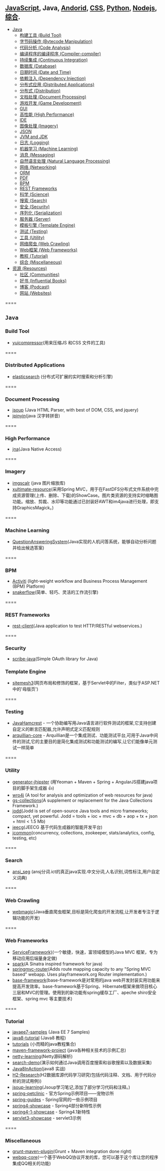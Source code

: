 ## [JavaScript](README.md), Java, [Andorid](andorid.md), [CSS](css.md), [Python](python.md), [Nodejs](nodejs.md), [综合](miscellaneous.md).

+ [Java](#java)
    + [构建工具 (Build Tool)](#build-tool)
    + [字节码操作 (Bytecode Manipulation)](#bytecode-manipulation)
    + [代码分析 (Code Analysis)](#code-analysis)
    + [编译程序的编译程序 (Compiler-compiler)](#compiler-compiler)
    + [持续集成 (Continuous Integration)](#continuous-integration)
    + [数据库 (Database)](#database)
    + [日期时间 (Date and Time)](#date-and-time)
    + [依赖注入 (Dependency Injection)](#dependency-injection)
    + [分布式应用 (Distributed Applications)](#distributed-applications)
    + [分布式 (Distribution)](#distribution)
    + [文档处理 (Document Processing)](#document-processing)
    + [游戏开发 (Game Development)](#game-development)
    + [GUI](#gui)
    + [高性能 (High Performance)](#high-performance)
    + [IDE](#ide)
    + [图像处理 (Imagery)](#imagery)
    + [JSON](#json)
    + [JVM and JDK](#jvm-and-jdk)
    + [日志 (Logging)](#logging)
    + [机器学习 (Machine Learning)](#machine-learning)
    + [消息 (Messaging)](#messaging)
    + [自然语言处理 (Natural Language Processing)](#natural-language-processing)
    + [网络 (Networking)](#networking)
    + [ORM](#orm)
    + [PDF](#pdf)
    + [BPM](#bpm)
    + [REST Frameworks](#rest-frameworks)
    + [科学 (Science)](#science)
    + [搜索 (Search)](#search)
    + [安全 (Security)](#security)
    + [序列化 (Serialization)](#serialization)
    + [服务器 (Server)](#server)
    + [模板引擎 (Template Engine)](#template-engine)
    + [测试 (Testing)](#testing)
    + [工具 (Utility)](#utility)
    + [网络爬虫 (Web Crawling)](#web-crawling)
    + [Web框架 (Web Frameworks)](#web-frameworks)   
    + [教程 (Tutorial)](#tutorial)
    + [综合 (Miscellaneous)](#miscellaneous)
+ [资源 (Resources)](#resources)
    + [社区 (Communities)](#communities)
    + [好书 (Influential Books)](#influential-books)
    + [博客 (Podcast)](#podcasts)
    + [网站 (Websites)](#websites)

====

## ```Java```

### Build Tool
+ [yuicompressor](https://github.com/yui/yuicompressor)(用来压缩JS 和CSS 文件的工具)

====

### Distributed Applications
+ [elasticsearch](https://github.com/elasticsearch/elasticsearch) (分布式可扩展的实时搜索和分析引擎)

====

### Document Processing
+ [jsoup](https://github.com/jhy/jsoup) (Java HTML Parser, with best of DOM, CSS, and jquery)
+ [jpinyin](https://github.com/stuxuhai/jpinyin)(java 汉字转拼音)

====

### High Performance
+ [jna](https://github.com/twall/jna)(Java Native Access)

====

### Imagery
+ [imgscalr](https://github.com/thebuzzmedia/imgscalr) (java 图片缩放库)
+ [xultimate-resource](https://github.com/daniellitoc/xultimate-resource)(采用Spring MVC，用于在FastDFS分布式文件系统中完成资源管理(上传、删除、下载)的ShowCase。图片类资源的支持实时缩略图功能。缩放、剪裁、水印等功能通过已封装好AWT和im4java进行处理，即支持GraphicsMagick。)

====

### Machine Learning
+ [QuestionAnsweringSystem](https://github.com/ysc/QuestionAnsweringSystem)(Java实现的人机问答系统，能够自动分析问题并给出候选答案)

====

### BPM
+ [Activiti](https://github.com/Activiti/Activiti) (light-weight workflow and Business Process Management (BPM) Platform)
+ [snakerflow](https://github.com/snakerflow/snakerflow)(简单、轻巧、灵活的工作流引擎)

====

### REST Frameworks
+ [rest-client](https://github.com/wiztools/rest-client)(Java application to test HTTP/RESTful webservices.)

====

### Security
+ [scribe-java](https://github.com/fernandezpablo85/scribe-java)(Simple OAuth library for Java)

### Template Engine
+ [sitemesh3](https://github.com/sitemesh/sitemesh3)(网页布局和修饰的框架，基于Servlet中的Filter，类似于ASP.NET中的'母版页')

====

### Testing
+ [JavaHamcrest](https://github.com/hamcrest/JavaHamcrest) - 一个协助编写用Java语言进行软件测试的框架,它支持创建自定义的断言匹配器,允许声明式定义匹配规则
+ [arquillian-core](https://github.com/arquillian/arquillian-core) - Arquillian是一个集成测试、功能测试平台,可用于Java中间件的测试,它的主要目的是简化集成测试和功能测试的编写,让它们能像单元测试一样简单

====

### Utility
+ [generator-jhipster](https://github.com/jhipster/generator-jhipster) (用Yeoman + Maven + Spring + AngularJS搭建java项目的脚手架生成器 :+1:)
+ [wro4j](https://github.com/alexo/wro4j) (A tool for analysis and optimization of web resources for java)
+ [gs-collections](https://github.com/goldmansachs/gs-collections)(A supplement or replacement for the Java Collections Framework.)
+ [jodd](https://github.com/oblac/jodd)(Jodd is set of open-source Java tools and micro frameworks; compact, yet powerful. Jodd = tools + ioc + mvc + db + aop + tx + json + html < 1.5 Mb)
+ [jeecg](https://github.com/zhangdaiscott/jeecg)(JEECG 基于代码生成器的智能开发平台)
+ [jcommon](https://github.com/facebook/jcommon)(concurrency, collections, zookeeper, stats/analytics, config, testing, etc)

====

### Search
+ [ansj_seg](https://github.com/ansjsun/ansj_seg) (ansj分词.ict的真正java实现.中文分词,人名识别,词性标注,用户自定义词典)

====

### Web Crawling
+ [webmagic](https://github.com/code4craft/webmagic)(Java垂直爬虫框架,目标是简化爬虫的开发流程,让开发者专注于逻辑功能的开发)

====

### Web Frameworks
+ [ServiceFramework)](https://github.com/allwefantasy/ServiceFramework)(一个敏捷，快速，富领域模型的Java MVC 框架，专为 移动应用后端量身定做)
+ [spark](https://github.com/perwendel/spark)(A Sinatra inspired framework for java)
+ [springmvc-router](https://github.com/resthub/springmvc-router)(Adds route mapping capacity to any "Spring MVC based" webapp. Uses playframework.org Router implementation.)
+ [base-framework](https://github.com/dactiv/base-framework)(base-framework是对常用的java web开发封装实用功能来提高开发效率。base-framework基于Spring、Hibernate框架来做项目核心三层和MVC的管理。使用到的新功能有spring缓存工厂、apeche shiro安全框架、spring mvc 等主要技术)

====

### Tutorial
+ [javaee7-samples](https://github.com/javaee-samples/javaee7-samples) (Java EE 7 Samples)
+ [java8-tutorial](https://github.com/winterbe/java8-tutorial) (Java8 教程)
+ [tutorials](https://github.com/eugenp/tutorials) (小而精的java教程集合)
+ [maven-framework-project](https://github.com/v5developer/maven-framework-project) (java各种相关技术的示例汇总)
+ [netty-learning](https://github.com/code4craft/netty-learning)(Netty源码解析)
+ [search-demo](https://github.com/ysc/search-demo)(演示如何通过Java调用百度搜索和谷歌搜索以及数据采集)
+ [Java8InAction](https://github.com/java8/Java8InAction)(java8 实战)
+ [H2-Research](https://github.com/codefollower/H2-Research)(H2数据库源代码学习研究(包括代码注释、文档、用于代码分析的测试用例))
+ [jsoup-learning](https://github.com/code4craft/jsoup-learning)(Jsoup学习笔记,添加了部分学习代码和注释。)
+ [spring-petclinic](https://github.com/spring-projects/spring-petclinic) - 官方Spring示例项目——宠物诊所
+ [spring-guides](https://github.com/spring-guides) - Spring官网的一些示例项目
+ [spring4-showcase](https://github.com/zhangkaitao/spring4-showcase) - Spring4部分新特性示例
+ [spring4-1-showcase](https://github.com/zhangkaitao/spring4-1-showcase) - Spring4.1新特性
+ [servlet3-showcase](https://github.com/zhangkaitao/servlet3-showcase) - servlet3示例

====

### Miscellaneous
+ [grunt-maven-plugin](https://github.com/allegro/grunt-maven-plugin)(Grunt + Maven integration done right)
+ [webqq-core](https://github.com/im-qq/webqq-core)(一个基于WebQQ协议开发的库，您可以基于这个库让您的程序集成QQ相关的功能)
